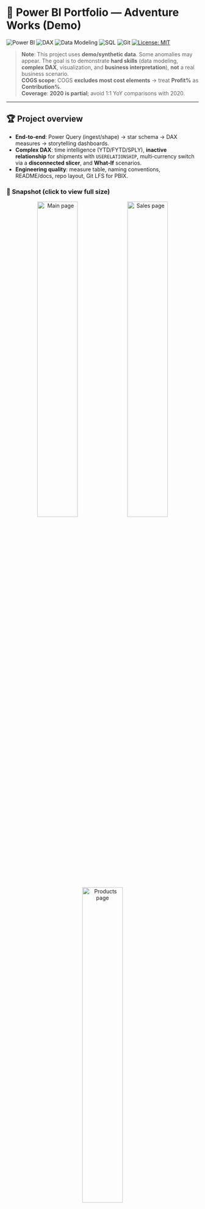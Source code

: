 # 🚀 Power BI Portfolio — Adventure Works (Demo)

![Power BI](https://img.shields.io/badge/Power%20BI-Modeling%20•%20DAX%20•%20Power%20Query-FFB900?logo=powerbi&logoColor=white)
![DAX](https://img.shields.io/badge/DAX-Time%20Intelligence%20•%20USERELATIONSHIP%20•%20What--If-0A66C2)
![Data Modeling](https://img.shields.io/badge/Data%20Modeling-Star%20Schema%20•%20Inactive%20Dates%20•%20Role%20Dims-4CAF50)
![SQL](https://img.shields.io/badge/SQL-SQL%20Server%20•%20OPEX%20joins-CC2927?logo=microsoftsqlserver&logoColor=white)
![Git](https://img.shields.io/badge/Git-Repo%20Structure%20•%20LFS%20for%20PBIX-000000?logo=github)
[![License: MIT](https://img.shields.io/badge/License-MIT-green.svg)](LICENSE)

> **Note**: This project uses **demo/synthetic data**. Some anomalies may appear. The goal is to demonstrate **hard skills** (data modeling, **complex DAX**, visualization, and **business interpretation**), **not** a real business scenario.  
> **COGS scope**: COGS **excludes most cost elements** → treat **Profit%** as **Contribution%**.  
> **Coverage**: **2020 is partial**; avoid 1:1 YoY comparisons with 2020.

---

## 🏆 Project overview
- **End‑to‑end**: Power Query (ingest/shape) → star schema → DAX measures → storytelling dashboards.
- **Complex DAX**: time intelligence (YTD/FYTD/SPLY), **inactive relationship** for shipments with `USERELATIONSHIP`, multi‑currency switch via a **disconnected slicer**, and **What‑If** scenarios.
- **Engineering quality**: measure table, naming conventions, README/docs, repo layout, Git LFS for PBIX.

### 📸 Snapshot (click to view full size)
<p align="center">
  <img src="docs/screenshots/main.png" alt="Main page" width="46%"/>
  <img src="docs/screenshots/sales.png" alt="Sales page" width="46%"/>
  <img src="docs/screenshots/products.png" alt="Products page" width="46%"/><br/>
  <img src="docs/screenshots/contribution.png" alt="Contribution page" width="46%"/>
  <img src="docs/screenshots/customers.png" alt="Customers page" width="46%"/><br/>
  <img src="docs/screenshots/stores.png" alt="Stores page" width="46%"/>
  <img src="docs/screenshots/operations.png" alt="Operations page" width="46%"/><br/>
  <img src="docs/screenshots/shipment.png" alt="Shipment page" width="46%"/>
  <img src="docs/screenshots/model.png" alt="Data Model page" width="46%"/>
</p>

---

## 🔧 Model & Tech Highlights
- **Schema**: multi‑fact **star/snowflake** in **Import** mode (13 tables, 12 relationships).  
- **Dates**: canonical `Calendar` table (marked as Date). Secondary **inactive** path for `Sales[Shipment date]`.  
- **Currency**: `dimCurrency` **disconnected slicer** + `Calendar[KZT]` FX rate for conversion and display.  
- **Operations/OPEX**: joined to stores & calendar to compute **Net Profit** alongside Sales/COGS.

**Docs:** [Model overview](docs/model_overview.md) • [Data documentation](docs/data_documentation.md)

---

## 🧠 DAX — representative examples

**Shipment with inactive date**  
```DAX
983. Shipped Quantity =
CALCULATE([2. SalesQuantity],
    USERELATIONSHIP('Calendar'[Date], Sales[Shipment date]))
```
**Share of sales within current product filter**  
```DAX
981. Sales Share =
VAR SalesTotal = SUMX(Sales, Sales[Price $/each] * Sales[Quantity])
VAR SalesAll   = CALCULATE([4. Sales], ALL(Products))
RETURN DIVIDE(SalesTotal, SalesAll)
```
**Margin with variables**  
```DAX
8. Margin% =
VAR SalesTotal = SUMX(Sales, Sales[Price $/each] * Sales[Quantity])
VAR COGS       = SUMX(Sales, Sales[Cost of goods] * Sales[Quantity])
VAR Margin     = SalesTotal - COGS
RETURN DIVIDE(Margin, SalesTotal)
```
**Multi‑currency switch (disconnected slicer)**  
```DAX
42. Sales Multicurrency =
IF(SELECTEDVALUE(dimCurrency[symbol]) = "$", [4. Sales], [41. Sales KZT])
```

More: [All measures](docs/dax_measures.md) • [Function reference](docs/dax_function_reference.md) • [Measure logic (business intent)](docs/measure_logic.md)

---

## 📈 Interpretation (what the report tells you)
- Sales grew to a **2019 peak**, then declined in **2020** (partial year).  
- **Mobile Devices** dominate; **Components** are smallest.  
- **Costco, K‑Mart, Best Buy, Staples** lead store performance; mid‑tier stores lag plan.  
- **Fulfilment** solid: ~**4.1 days** avg delivery; **Tuesday** has the slowest deliveries.  
- **OPEX** ~**98% achievement**; close tracking to plan.

Deep dive: [Insights](docs/insights.md) • 

---

## 🛠️ To Run locally (60 seconds)
1. Clone repo and open `adventure_works_project.pbix` in Power BI Desktop (x64).  
2. In **Transform data → Data source settings**, point to your local `Sources/` folder.  
3. Refresh; use the **currency switch** slicer to view USD/KZT.

> Tip: Make a parameter `DataFolder` and replace absolute paths in M with `File.Contents(DataFolder & "\...")` for portability.

---

## 🗂 Repo structure
```
adventure-works-power-bi/
│  adventure_works_project.pbix
│  README.md  • LICENSE  • .gitignore  • .gitattributes
├─docs/
│   model_overview.md  data_documentation.md
│   dax_measures.md    dax_function_reference.md
│   measure_logic.md   insights.md   actions.md
│   screenshots/ (page images)
└─Sources/ (demo data)
```
---

## 📈 Business Insights

- **Plan shortfall & seasonality**: Actual sales trail plan (≈ 90% achievement). Peak in 2019, decline in 2020 (partial year). Q1 contributes outsized share.

- **Category concentration**: Revenue heavily skewed to Mobile Devices; Components minimal. Margin tiles look very high because COGS excludes many costs → the metric reads like Contribution%, not full Gross Margin.

- **Store Pareto**: A few retailers (Costco, K-Mart, Best Buy, Staples) drive the bulk of sales; the long tail misses plan materially.

- **Basket & brands**: AVG receipt is flat/down; top brands (Dell, Huawei, HP, Samsung) dominate—clear cross-sell potential into accessories.

- **Customers & channels**: Office/Engineer segments spend more; Internet/Ads are strongest acquisition sources; referrals meaningful.

- **Fulfilment**: 100% shipped, avg ~4.1 days; Tuesdays are consistently slowest; variance by city/store suggests process gaps.

- **OPEX discipline**: Actuals track plan closely (~98% achievement); major spend in Salary/Marketing.

## Recommendations

- **Tune planning**: Add a Plan Diagnostics waterfall (price × volume × mix × distribution). Apply seasonality factors and re-baseline 2020 as partial.

- **De-risk category mix**: Protect Mobile Devices supply; grow Computers/Accessories via bundles and targeted promos.

- **Lift store productivity**: Segment stores (A/B/C), set sales per salesperson/sqm targets, replicate top-store playbooks, coach/redeploy laggards.

- **Grow basket size**: Track attach-rate KPIs and push accessory bundles at checkout to lift AVG receipt.

- **Optimize acquisition**: Shift budget toward Internet/Ads (higher quality); run referral incentives; manage by CAC→CLV.

- **Service SLAs**: Add P80 delivery days and % ≤ 3 days KPIs; fix Tuesday bottlenecks (carrier capacity/cut-off); publish city/store league tables.

- **Data hygiene**: Fill 2020 gaps, ensure daily FX coverage (carry-forward), and keep sources parameterized for portability.

**Note: This is demo/synthetic data; anomalies may appear**

---

## 👩‍💻 Author
**Mikadataa**  
🔗 [LinkedIn](https://www.linkedin.com/in/smagulova/) | 🐙 [GitHub](https://github.com/Mikadataa)

---

## 📄 License
This project is licensed under the MIT License.
